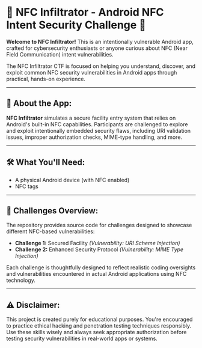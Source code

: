 # 🔐 NFC Infiltrator - Android NFC Intent Security Challenge 🔐

**Welcome to NFC Infiltrator!** This is an intentionally vulnerable Android app, crafted for cybersecurity enthusiasts or anyone curious about NFC (Near Field Communication) intent vulnerabilities.

The NFC Infiltrator CTF is focused on helping you understand, discover, and exploit common NFC security vulnerabilities in Android apps through practical, hands-on experience.

---

## 📱 About the App:

**NFC Infiltrator** simulates a secure facility entry system that relies on Android's built-in NFC capabilities. Participants are challenged to explore and exploit intentionally embedded security flaws, including URI validation issues, improper authorization checks, MIME-type handling, and more.

---

## 🛠️ What You'll Need:

- A physical Android device (with NFC enabled)
- NFC tags

---

## 🚩 Challenges Overview:

The repository provides source code for challenges designed to showcase different NFC-based vulnerabilities:

- **Challenge 1:** Secured Facility *(Vulnerability: URI Scheme Injection)*
- **Challenge 2:** Enhanced Security Protocol *(Vulnerability: MIME Type Injection)*

Each challenge is thoughtfully designed to reflect realistic coding oversights and vulnerabilities encountered in actual Android applications using NFC technology.

---

## ⚠️ Disclaimer:

This project is created purely for educational purposes. You're encouraged to practice ethical hacking and penetration testing techniques responsibly. Use these skills wisely and always seek appropriate authorization before testing security vulnerabilities in real-world apps or systems.
